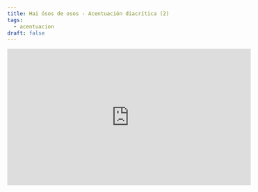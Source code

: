 ```yaml
---
title: Hai ósos de osos - Acentuación diacrítica (2)
tags:
  - acentuacion
draft: false
---
```

<iframe width="560" height="315" src="https://www.youtube.com/embed/WhSv1MbciBs" title="YouTube video player" frameborder="0" allow="accelerometer; autoplay; clipboard-write; encrypted-media; gyroscope; picture-in-picture" allowfullscreen></iframe>